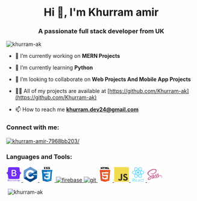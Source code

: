 <h1 align="center">Hi 👋, I'm Khurram amir</h1>
<h3 align="center">A passionate full stack developer from UK</h3>

<p align="left"> <img src="https://komarev.com/ghpvc/?username=khurram-ak&label=Profile%20views&color=0e75b6&style=flat" alt="khurram-ak" /> </p>

- 🔭 I’m currently working on **MERN Projects**

- 🌱 I’m currently learning **Python**

- 👯 I’m looking to collaborate on **Web Projects And Mobile App Projects**

- 👨‍💻 All of my projects are available at [https://github.com/Khurram-ak](https://github.com/Khurram-ak)

- 📫 How to reach me **khurram.dev24@gmail.com**

<h3 align="left">Connect with me:</h3>
<p align="left">
<a href="https://linkedin.com/in/khurram-amir-7968bb203/" target="blank"><img align="center" src="https://cdn.jsdelivr.net/npm/simple-icons@3.0.1/icons/linkedin.svg" alt="khurram-amir-7968bb203/" height="30" width="40" /></a>
</p>

<h3 align="left">Languages and Tools:</h3>
<p align="left"> <a href="https://getbootstrap.com" target="_blank"> <img src="https://raw.githubusercontent.com/devicons/devicon/master/icons/bootstrap/bootstrap-plain-wordmark.svg" alt="bootstrap" width="40" height="40"/> </a> <a href="https://www.w3schools.com/cpp/" target="_blank"> <img src="https://raw.githubusercontent.com/devicons/devicon/master/icons/cplusplus/cplusplus-original.svg" alt="cplusplus" width="40" height="40"/> </a> <a href="https://www.w3schools.com/css/" target="_blank"> <img src="https://raw.githubusercontent.com/devicons/devicon/master/icons/css3/css3-original-wordmark.svg" alt="css3" width="40" height="40"/> </a> <a href="https://firebase.google.com/" target="_blank"> <img src="https://www.vectorlogo.zone/logos/firebase/firebase-icon.svg" alt="firebase" width="40" height="40"/> </a> <a href="https://git-scm.com/" target="_blank"> <img src="https://www.vectorlogo.zone/logos/git-scm/git-scm-icon.svg" alt="git" width="40" height="40"/> </a> <a href="https://www.w3.org/html/" target="_blank"> <img src="https://raw.githubusercontent.com/devicons/devicon/master/icons/html5/html5-original-wordmark.svg" alt="html5" width="40" height="40"/> </a> <a href="https://developer.mozilla.org/en-US/docs/Web/JavaScript" target="_blank"> <img src="https://raw.githubusercontent.com/devicons/devicon/master/icons/javascript/javascript-original.svg" alt="javascript" width="40" height="40"/> </a> <a href="https://reactjs.org/" target="_blank"> <img src="https://raw.githubusercontent.com/devicons/devicon/master/icons/react/react-original-wordmark.svg" alt="react" width="40" height="40"/> </a> <a href="https://sass-lang.com" target="_blank"> <img src="https://raw.githubusercontent.com/devicons/devicon/master/icons/sass/sass-original.svg" alt="sass" width="40" height="40"/> </a> </p>

<p>&nbsp;<img align="center" src="https://github-readme-stats.vercel.app/api?username=khurram-ak&show_icons=true&locale=en" alt="khurram-ak" /></p>
